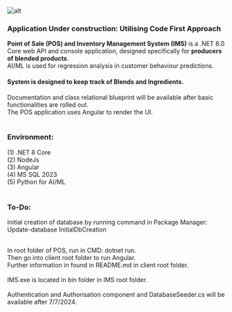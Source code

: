 ![alt ](https://github.com/kiet1375/POS_IMS/blob/main/POS/imgs/POS_IMS.jpg)

<h3><b>Application Under construction: Utilising Code First Approach</b></h3>
<b>Point of Sale (POS) and Inventory Management System (IMS)</b> is a .NET 8.0 Core web API and console application, designed specifically for <b>producers of blended products</b>. <br />
AI/ML is used for regression analysis in customer behaviour predictions.
<h4>System is designed to keep track of Blends and Ingredients.</h4>
Documentation and class relational blueprint will be available after basic functionalities are rolled out.</br />
The POS application uses Angular to render the UI.<br /><br />
<h3>Environment:</h3>

(1) .NET 8 Core
<br />
(2) NodeJs
<br />
(3) Angular
<br />
(4) MS SQL 2023
<br />
(5) Python for AI/ML
<br />
<br />
<h3>To-Do:</h3>

Initial creation of database by running command in Package Manager: Update-database InitialDbCreation <br />



<br />
In root folder of POS, run in CMD:
dotnet run.
<br /> 
Then go into client root folder to run Angular. <br />
Further information in found in README.md in client root folder.<br /><br />
IMS.exe is located in bin folder in IMS root folder.<br/> <br/>
Authentication and Authorisation component and DatabaseSeeder.cs  will be available after 7/7/2024.





